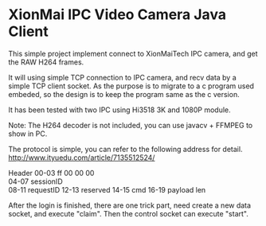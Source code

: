 # XionMai IPC Video Camera Java Client

This simple project implement connect to XionMaiTech IPC camera, and get the RAW H264 frames.

It will using simple TCP connection to IPC camera, and recv data by a simple TCP client socket.
As the purpose is to migrate to a c program used embeded, so the design is to keep the program same as the c version.

It has been tested with two IPC using Hi3518 3K and 1080P module.

Note: The H264 decoder is not included, you can use javacv + FFMPEG to show in PC.

The protocol is simple, you can refer to the following address for detail.
http://www.ityuedu.com/article/7135512524/

Header 
00-03  ff 00 00 00	
04-07  sessionID	
08-11  requestID
12-13  reserved
14-15  cmd
16-19  payload len

After the login is finished, there are one trick part, need create a new data socket, and execute "claim".
Then the control socket can execute "start". 




